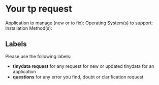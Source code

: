# Your tp request

Application to manage (new or to fix):
Operating System(s) to support:
Installation Method(s):

## Labels

Please use the following labels:

*   **tinydata request** for any request for new or updated tinydata for an application
*   **questions** for any error you find, doubt or clarification request

